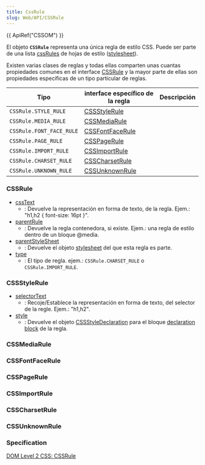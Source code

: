 ```yaml
---
title: CssRule
slug: Web/API/CSSRule
---
```


{{ ApiRef("CSSOM") }}

El objeto **`CSSRule`** representa una única regla de estilo CSS. Puede ser parte de una lista [cssRules](/es/docs/Web/API/CSSStyleSheet/insertRule) de hojas de estilo ([stylesheet](/es/docs/Web/API/StyleSheet)).

Existen varias clases de reglas y todas ellas comparten unas cuantas propiedades comunes en el interface [CSSRule](#cssrule) y la mayor parte de ellas son propiedades específicas de un tipo particular de reglas.

| Tipo                     | interface específico de la regla    | Descripción |
| ------------------------ | ----------------------------------- | ----------- |
| `CSSRule.STYLE_RULE`     | [CSSStyleRule](#cssstylerule)       |             |
| `CSSRule.MEDIA_RULE`     | [CSSMediaRule](#cssmediarule)       |             |
| `CSSRule.FONT_FACE_RULE` | [CSSFontFaceRule](#cssfontfacerule) |             |
| `CSSRule.PAGE_RULE`      | [CSSPageRule](#csspagerule)         |             |
| `CSSRule.IMPORT_RULE`    | [CSSImportRule](#cssimportrule)     |             |
| `CSSRule.CHARSET_RULE`   | [CSSCharsetRule](#csscharsetrule)   |             |
| `CSSRule.UNKNOWN_RULE`   | [CSSUnknownRule](#cssunknownrule)   |             |

### CSSRule

- [cssText](/es/docs/Web/API/CSSRule/cssText)
  - : Devuelve la representación en forma de texto, de la regla. Ejem.: "h1,h2 { font-size: 16pt }".
- [parentRule](/es/docs/DOM/cssRule.parentRule)
  - : Devuelve la regla contenedora, si existe. Ejem.: una regla de estilo dentro de un bloque @media.
- [parentStyleSheet](/es/docs/Web/API/CSSRule/parentStyleSheet)
  - : Devuelve el objeto [stylesheet](/es/docs/Web/API/StyleSheet) del que esta regla es parte.
- [type](/es/docs/DOM/cssRule.type)
  - : El tipo de regla. ejem.: `CSSRule.CHARSET_RULE` o `CSSRule.IMPORT_RULE`.

### CSSStyleRule

- [selectorText](/es/docs/Web/API/CSSStyleRule/selectorText)
  - : Recoje/Establece la representación en forma de texto, del selector de la regle. Ejem.: "h1,h2".
- [style](/es/docs/Web/API/CSSStyleRule/style)
  - : Devuelve el objeto [CSSStyleDeclaration](https://www.w3.org/TR/DOM-Level-2-Style/css.html#CSS-CSSStyleDeclaration) para el bloque [declaration block](https://www.w3.org/TR/1998/REC-CSS2-19980512/syndata.html#block) de la regla.

### CSSMediaRule

### CSSFontFaceRule

### CSSPageRule

### CSSImportRule

### CSSCharsetRule

### CSSUnknownRule

### Specification

[DOM Level 2 CSS: CSSRule](https://www.w3.org/TR/DOM-Level-2-Style/css.html#CSS-CSSRule)
